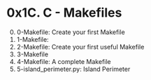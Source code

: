 # 0x1C. C - Makefiles

0. 0-Makefile: Create your first Makefile
1. 1-Makefile:
2. 2-Makefile: Create your first useful Makefile
3. 3-Makefile
4. 4-Makefile: A complete Makefile
5. 5-island_perimeter.py:  Island Perimeter
